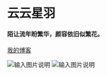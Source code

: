 # 云云星羽

#### 陌让流年盼繁华，颜容依旧似繁花。
[我的博客](http://starssr.com)

![输入图片说明](static/images/site.png)
![输入图片说明](https://foruda.gitee.com/images/1677502872193623930/0c7b38c9_8156080.jpeg)
